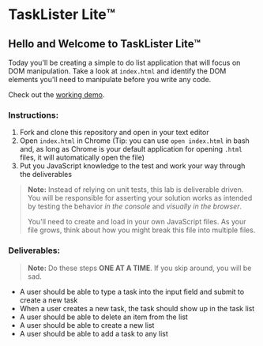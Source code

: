 # TaskLister Lite™️

## Hello and Welcome to TaskLister Lite™️

Today you'll be creating a simple to do list application that will focus on DOM manipulation. Take a look at `index.html` and identify the DOM elements you'll need to manipulate before you write any code.

Check out the [working demo][example].

### Instructions:

1. Fork and clone this repository and open in your text editor
2. Open `index.html` in Chrome (Tip: you can use `open index.html` in bash and, as long as Chrome is your default application for opening `.html` files, it will automatically open the file)
3. Put you JavaScript knowledge to the test and work your way through the deliverables

>**Note:** Instead of relying on unit tests, this lab is deliverable driven. You will be responsible for asserting your solution works as intended by testing the behavior *in the console* and *visually in the browser*.
>
>You'll need to create and load in your own JavaScript files. As your file grows, think about how you might break this file into multiple files. 

### Deliverables:

> **Note:** Do these steps **ONE AT A TIME**. If you skip around, you will be sad.

- A user should be able to type a task into the input field and submit to create a new task
- When a user creates a new task, the task should show up in the task list
- A user should be able to delete an item from the list
- A user should be able to create a new list
- A user should be able to add a task to any list

[example]: https://learn-co-curriculum.github.io/js-task-lister-lite/
